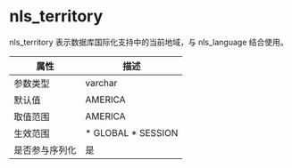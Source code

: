 nls_territory 
==================================

nls_territory 表示数据库国际化支持中的当前地域，与 nls_language 结合使用。


| **属性**  |                                                   **描述**                                                   |
|---------|------------------------------------------------------------------------------------------------------------|
| 参数类型    | varchar                                                                                                    |
| 默认值     | AMERICA                                                                                                    |
| 取值范围    | AMERICA                                                                                                    |
| 生效范围    | * GLOBAL   * SESSION    |
| 是否参与序列化 | 是                                                                                                          |



